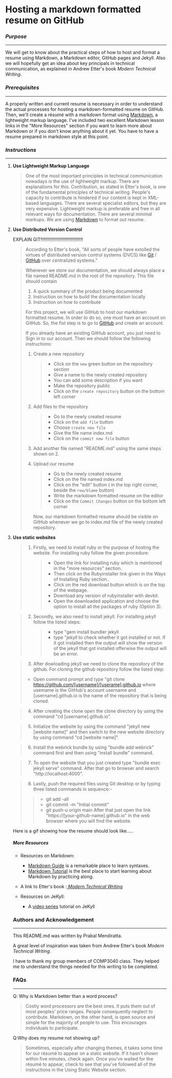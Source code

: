 # Hosting a markdown formatted resume on GitHub



### *Purpose*

---

We will get to know about the practical steps of how to host and format a resume using Markdown, a Markdown editor, GitHub pages and Jekyll. Also we will hopefully get an idea about key principals in technical communication, as explained in Andrew Etter's book *Modern Technical Writing*.



### *Prerequisites*

---

A properly written and current resume is necessary in order to understand the actual processes for hosting a markdown-formatted resume on GitHub. Then, we'll create a résumé with a markdown format using [Markdown](https://en.wikipedia.org/wiki/Markdown), a lightweight markup language. I've included two excellent Markdown lesson links in the "More Resources" section if you want to learn more about Markdown or if you don't know anything about it yet. You have to have a resume prepared in markdown style at this point.

### *Instructions*

---

1. **Use Lightweight Markup** **Language**

   > One of the most important principles in technical communication nowadays is the use of lightweight markup. There are explanations for this. Contribution, as stated in Etter's book, is one of the fundamental principles of technical writing. People's capacity to contribute is hindered if our content is kept in XML-based languages. There are several specialist editors, but they are very expensive. Lightweight markup is preferable and free in all relevant ways for documentation. There are several minimal markups. We are using [Markdown](https://daringfireball.net/projects/markdown/) to format out resume.

   

2. **Use Distributed Version Control**

      EXPLAIN GIT!!!!!!!!!!!!!!!!!!!!!!!!!!!!!!!!!


   > According to Etter's book, "All sorts of people have extolled the virtues of distributed version control systems (DVCS) like [Git](https://git-scm.com/) / [GitHub](https://github.com) over centralized systems." 

   > Whenever we store our documentation, we should always place a file named README.md in the root of the repository. This file should contain
   >
   > 1. A quick summary of the product being documented
   > 2. Instruction on how to build the documentation locally
   > 3. Instruction on how to contribute
   >
   > For this project, we will use GitHub to host our markdown formatted resume. In order to do so, one  must have an account on GitHub. So, the fist step is to go to [GitHub](https://github.com) and create an account.
   >
   > If you already have an existing GitHub account, you just need to Sign in to our account. Then we should follow the following instructions:
   >
   > 1. Create a new repository
   >
   >    > * Click on the `new` green button on the repository section
   >    > * Give a name to the newly created repository
   >    > * You can add some description if you want
   >    > * Make the repository public 
   >    > * Click on the `create repository` button on the bottom left corner
   >
   > 2. Add files to the repository
   >
   >    > * Go to the newly created resume
   >    > * Click on the `add file` button 
   >    > * Choose `create new file` 
   >    > * Give the file name index.md
   >    > * Click on the `commit new file` button
   >
   > 3. Add another file named "README.md" using the same steps shown on 2.
   >
   > 4. Upload our resume
   >
   >    > * Go to the newly created resume
   >    > * Click on the file named index.md
   >    > * Click on the "edit" button ( in the top right corner, beside the `row/blame` button)
   >    > * Write the markdown formatted resume on the editor
   >    > * Click on the `Commit Changes` button on the bottom left corner
   >
   >    Now, our markdown formatted resume should be visible on GitHub whenever we go to index.md file of the newly created repository.

   

3. **Use static websites**

    >1. Firstly, we need to install ruby or the purpose of hosting the website. For installing ruby follow the given procedure:
    >
    >    > * Open the link for installing ruby which is mentioned in the "more resources" section. 
    >    > * Then click on the Rubyinstaller link given in the Ways of Installing Ruby section..
    >    > * Click on the red download button which is on the top of the webpage.
    >    > * Download any version of rubyinstaller with devkit.
    >    > * Open the downloaded application and choose the option to install all the packages of ruby (Option 3). 
    
    >2. Secondly, we also need to install jekyll. For installing jekyll follow the listed steps:
    >
    >    > * type "gem install bundler jekyll
    >    > * type "jekyll to check whether it got installed or not. If it got installed then the output will show the version of the jekyll that got installed offerwise the output will be an error.

    >3. After dowloading jekyll we need to clone the repository of the github. For cloning the github repository follow the listed step:
    >
    > * Open command prompt and type "git clone https://github.com/[username]/[userame].github.io where usemame is the GitHub's account username and [username].github.io is the name of the repository that is being cloned.

    >4. After creating the clone open the clone directory by using the command "cd [username].github.io".

    >5. Initialize the website by using the command "jekyll new [website name]" and then switch to the new website directory by using command "cd [website name]".

    >6. Install the webrick bundle by using "bundle add webrick" command first and then using "install bundle" command.

    >7. To open the website that you just created type "bundle exec jekyll serve" command. After that go to browser and search "http://localhost:4000".

    >8. Lastly, push the required files using Git desktop or by typing three listed commands in sequence:-
    >
    >   > * git add -all
    >   > * git commit -m "Initial commit"
    >   > * git push-u origin main After that just open the link "https://[your-github-name].github.io" in the web browser where you will find the website.

   
   Here is a gif showing how the resume should look like.....


   ##### More Resources

   * Resources on Markdown:
     * [Markdown Guide](https://www.markdownguide.org/extended-syntax/#strikethrough) is a remarkable place to learn syntaxes.
     * [Markdown Tutorial](https://www.markdowntutorial.com) is the best place to start learning about Markdown by practicing along.

   * A link to Etter's book :[ _Modern Technical Writing_ ](https://www.amazon.ca/Modern-Technical-Writing-Introduction-Documentation-ebook/dp/B01A2QL9SS/ref=sr_1_1?crid=331C6HXMEK2GK&dchild=1&keywords=modern+technical+writing+by+andrew+etter&qid=1604455886&sprefix=modern+tech%2Caps%2C213&sr=8-1)

   * Resources on JeKyll:
     * A [video series](https://www.youtube.com/playlist?list=PLLAZ4kZ9dFpOPV5C5Ay0pHaa0RJFhcmcB) tutorial on JeKyll

   

   ### Authors and Acknowledgement

   ---

   This README.md was written by Prabal Mendiratta.

   A great level of inspiration was taken from Andrew Etter's book _Modern Technical Writing_.

   I have to thank my group members of COMP3040 class. They helped me to understand the things needed for this writing to be completed.

   ### FAQs

   ---

   Q: Why is Markdown better than a word process?

   > Costly word processors are the best ones. It puts them out of most peoples' price ranges. People consequently neglect to contribute. Markdown, on the other hand, is open source and simple for the majority of people to use. This encourages individuals to participate.

   Q:Why does my resume not showing up?

   > Sometimes, especially after changing themes, it takes some time for our résumé to appear on a static website. If it hasn't shown within five minutes, check again. Once you've waited for the résumé to appear, check to see that you've followed all of the instructions in the Using Static Website section.
